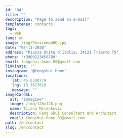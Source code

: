 ```yaml
---
id: '04'
title: ""
description: "Page to send an e-mail"
templateKey: contacts
tags:
  - web
lang: en
image: /img/PersimmonHD.jpg
date: "08-11-2020"
address: "Piazza Unità d'Italia, 34121 Trieste TS"
phone: '+3900123456789'
email: fengshui.home.89@gmail.com
linkinsta: ''
instagram: '@fengshui.home'
locations:
   lat: 45.6500779
   lng: 13.7677618
   message: ''
imageCardSL:
  alt: "immagine"
  image: /img/128x128.png
  name: Tijana Milenkovic
  description: Feng Shui Consultant and Architect
  email: fengshui.home.89@gmail.com
path: /en/contact
slug: /en/contact
---
```


